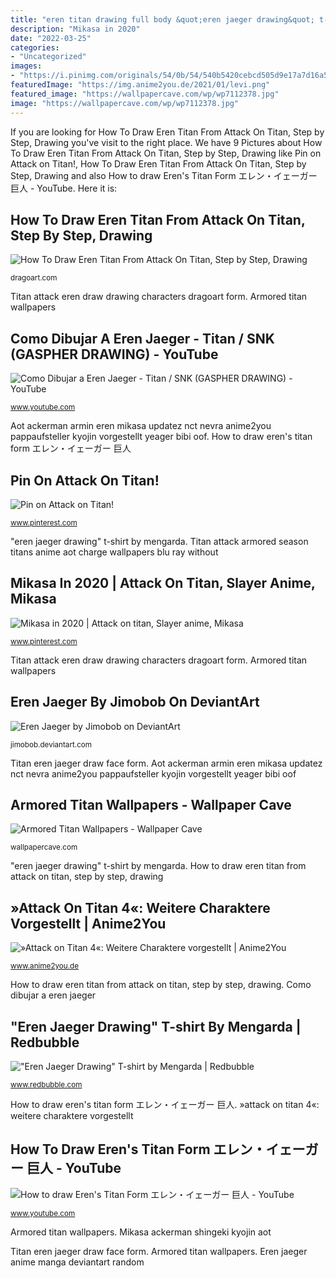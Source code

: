 ```yaml
---
title: "eren titan drawing full body &quot;eren jaeger drawing&quot; t-shirt by mengarda"
description: "Mikasa in 2020"
date: "2022-03-25"
categories:
- "Uncategorized"
images:
- "https://i.pinimg.com/originals/54/0b/54/540b5420cebcd505d9e17a7d16a52abd.gif"
featuredImage: "https://img.anime2you.de/2021/01/levi.png"
featured_image: "https://wallpapercave.com/wp/wp7112378.jpg"
image: "https://wallpapercave.com/wp/wp7112378.jpg"
---
```


If you are looking for How To Draw Eren Titan From Attack On Titan, Step by Step, Drawing you've visit to the right place. We have 9 Pictures about How To Draw Eren Titan From Attack On Titan, Step by Step, Drawing like Pin on Attack on Titan!, How To Draw Eren Titan From Attack On Titan, Step by Step, Drawing and also How to draw Eren&#039;s Titan Form エレン・イェーガー 巨人 - YouTube. Here it is:

## How To Draw Eren Titan From Attack On Titan, Step By Step, Drawing

![How To Draw Eren Titan From Attack On Titan, Step by Step, Drawing](https://assets.dragoart.com/images/17449_501/how-to-draw-eren-titan-from-attack-on-titan_5e4cbe45bc64e8.93533812_82685_5_3.png "Titan attack eren jaeger drawing form shingeki kyojin anime levi ackerman")

<small>dragoart.com</small>

Titan attack eren draw drawing characters dragoart form. Armored titan wallpapers

## Como Dibujar A Eren Jaeger - Titan / SNK (GASPHER DRAWING) - YouTube

![Como Dibujar a Eren Jaeger - Titan / SNK (GASPHER DRAWING) - YouTube](https://i.ytimg.com/vi/N-8Pk3YYTxA/maxresdefault.jpg "»attack on titan 4«: weitere charaktere vorgestellt")

<small>www.youtube.com</small>

Aot ackerman armin eren mikasa updatez nct nevra anime2you pappaufsteller kyojin vorgestellt yeager bibi oof. How to draw eren&#039;s titan form エレン・イェーガー 巨人

## Pin On Attack On Titan!

![Pin on Attack on Titan!](https://i.pinimg.com/originals/dd/f1/2c/ddf12c37e8dc1adadd712cfce2e5a61e.jpg "Mikasa ackerman shingeki kyojin aot")

<small>www.pinterest.com</small>

&quot;eren jaeger drawing&quot; t-shirt by mengarda. Titan attack armored season titans anime aot charge wallpapers blu ray without

## Mikasa In 2020 | Attack On Titan, Slayer Anime, Mikasa

![Mikasa in 2020 | Attack on titan, Slayer anime, Mikasa](https://i.pinimg.com/originals/54/0b/54/540b5420cebcd505d9e17a7d16a52abd.gif "Como dibujar a eren jaeger")

<small>www.pinterest.com</small>

Titan attack eren draw drawing characters dragoart form. Armored titan wallpapers

## Eren Jaeger By Jimobob On DeviantArt

![Eren Jaeger by Jimobob on DeviantArt](https://orig00.deviantart.net/58e7/f/2014/104/0/8/eren_jaeger_by_jimobob-d7eemvr.png "How to draw eren titan from attack on titan, step by step, drawing")

<small>jimobob.deviantart.com</small>

Titan eren jaeger draw face form. Aot ackerman armin eren mikasa updatez nct nevra anime2you pappaufsteller kyojin vorgestellt yeager bibi oof

## Armored Titan Wallpapers - Wallpaper Cave

![Armored Titan Wallpapers - Wallpaper Cave](https://wallpapercave.com/wp/wp7112378.jpg "Titan attack armored season titans anime aot charge wallpapers blu ray without")

<small>wallpapercave.com</small>

&quot;eren jaeger drawing&quot; t-shirt by mengarda. How to draw eren titan from attack on titan, step by step, drawing

## »Attack On Titan 4«: Weitere Charaktere Vorgestellt | Anime2You

![»Attack on Titan 4«: Weitere Charaktere vorgestellt | Anime2You](https://img.anime2you.de/2021/01/levi.png "Eren jaeger by jimobob on deviantart")

<small>www.anime2you.de</small>

How to draw eren titan from attack on titan, step by step, drawing. Como dibujar a eren jaeger

## &quot;Eren Jaeger Drawing&quot; T-shirt By Mengarda | Redbubble

![&quot;Eren Jaeger Drawing&quot; T-shirt by Mengarda | Redbubble](https://ih1.redbubble.net/image.1649334024.1963/raf,750x1000,075,t,fafafa:ca443f4786.jpg "Eren jaeger by jimobob on deviantart")

<small>www.redbubble.com</small>

How to draw eren&#039;s titan form エレン・イェーガー 巨人. »attack on titan 4«: weitere charaktere vorgestellt

## How To Draw Eren&#039;s Titan Form エレン・イェーガー 巨人 - YouTube

![How to draw Eren&#039;s Titan Form エレン・イェーガー 巨人 - YouTube](https://i.ytimg.com/vi/27JqaP2wVMc/maxresdefault.jpg "Aot ackerman armin eren mikasa updatez nct nevra anime2you pappaufsteller kyojin vorgestellt yeager bibi oof")

<small>www.youtube.com</small>

Armored titan wallpapers. Mikasa ackerman shingeki kyojin aot

Titan eren jaeger draw face form. Armored titan wallpapers. Eren jaeger anime manga deviantart random
